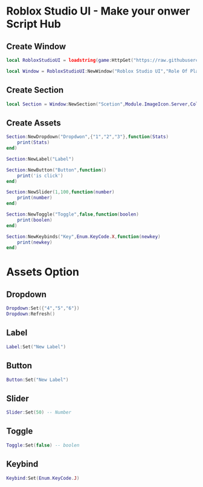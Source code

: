 # Roblox Studio UI - Make your onwer Script Hub

## Create Window
```lua
local RobloxStudioUI = loadstring(game:HttpGet("https://raw.githubusercontent.com/3345-c-a-t-s-u-s/Roblox-Studio-UI-Lua-/main/source.lua"))()

local Window = RobloxStudioUI:NewWindow("Roblox Studio UI","Role Of Player")
```
## Create Section
```lua
local Section = Window:NewSection("Scetion",Module.ImageIcon.Server,Color3.fromRGB(0, 115, 255))
```

## Create Assets
```lua
Section:NewDropdown("Dropdwon",{"1","2","3"},function(Stats)
	print(Stats)
end)

Section:NewLabel("Label")

Section:NewButton("Button",function()
	print('is click')
end)

Section:NewSlider(1,100,function(number)
	print(number)
end)

Section:NewToggle("Toggle",false,function(boolen)
	print(boolen)
end)

Section:NewKeybinds("Key",Enum.KeyCode.X,function(newkey)
	print(newkey)
end)
```

# Assets Option

## Dropdown
```lua
Dropdown:Set({"4","5","6"})
Dropdown:Refresh()
```

## Label
```lua
Label:Set("New Label")
```
## Button
```lua
Button:Set("New Label")
```
## Slider
```lua
Slider:Set(50) -- Number
```
## Toggle
```lua
Toggle:Set(false) -- boolen
```
## Keybind
```lua
Keybind:Set(Enum.KeyCode.J)
```
